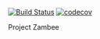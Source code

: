 [![Build Status](https://travis-ci.org/karmanov/zambee.svg?branch=master)](https://travis-ci.org/karmanov/zambee)
[![codecov](https://codecov.io/gh/karmanov/zambee/branch/master/graph/badge.svg)](https://codecov.io/gh/karmanov/zambee)

Project Zambee
